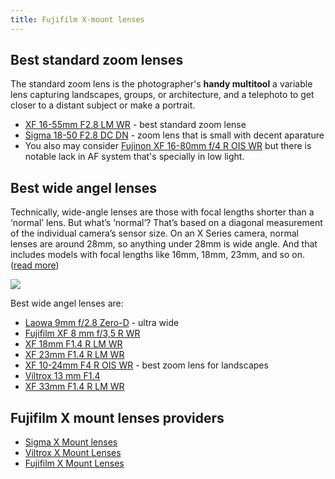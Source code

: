```yaml
---
title: Fujifilm X-mount lenses
---
```


## Best standard zoom lenses

The standard zoom lens is the photographer's **handy multitool** a variable lens capturing landscapes, groups, or
architecture, and a telephoto to get closer to a distant subject or make a portrait.

- [XF 16-55mm F2.8 LM WR](https://fujifilm-x.com/global/products/lenses/xf16-55mmf28-r-lm-wr/) - best standard zoom
  lense
- [Sigma 18-50 F2.8 DC DN](https://www.sigma-global.com/en/lenses/c021_18_50_28/) - zoom lens that is small with decent
  aparature
- You also may
  consider [Fujinon XF 16-80mm f/4 R OIS WR](https://fujifilm-x.com/global/products/lenses/xf16-80mmf4-r-ois-wr/) but
  there is notable lack in AF system that's specially in low light.

## Best wide angel lenses

Technically, wide-angle lenses are those with focal lengths shorter than a ‘normal’ lens. But what’s ‘normal’? That’s
based on a diagonal measurement of the individual camera’s sensor size. On an X Series camera, normal lenses are around
28mm, so anything under 28mm is wide angle. And that includes models with focal lengths like 16mm, 18mm, 23mm, and so
on.
([read more](https://fujifilm-x.com/en-us/exposure-center/which-wide-angle-lens-for-landscapes/))

![](http://ozzyczech.cz/i/focal-length.jpg)

Best wide angel lenses are:

- [Laowa 9mm f/2.8 Zero-D](https://www.venuslens.net/product/9mm/) - ultra wide
- [Fujifilm XF 8 mm f/3,5 R WR](https://fujifilm-x.com/global/products/lenses/xf8mmf35-r-wr/)
- [XF 18mm F1.4 R LM WR](https://fujifilm-x.com/global/products/lenses/xf18mmf14-r-lm-wr/)
- [XF 23mm F1.4 R LM WR](https://fujifilm-x.com/global/products/lenses/xf23mmf14-r-lm-wr/)
- [XF 10-24mm F4 R OIS WR](https://fujifilm-x.com/global/products/lenses/xf10-24mmf4-r-ois-wr/) - best zoom lens for
  landscapes
- [Viltrox 13 mm F1.4](https://viltroxstore.com/products/13mm-f14-af-lens-for-fujifilm-x-mount-camera-models)
- [XF 33mm F1.4 R LM WR](https://fujifilm-x.com/global/products/lenses/xf33mmf14-r-lm-wr/)

## Fujifilm X mount lenses providers

- [Sigma X Mount lenses](https://www.sigma-global.com/en/magazine/m_series/others-lenses/fujifilm-x-mount/sigma_xmount_lenses/)
- [Viltrox X Mount Lenses](https://viltroxstore.com/collections/all/x-mount)
- [Fujifilm X Mount Lenses](https://fujifilm-x.com/global/products/lenses/)
